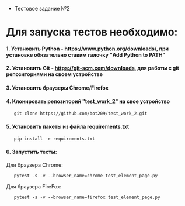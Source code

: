 - Тестовое задание №2
# Для запуска тестов необходимо:
#### 1. Установить Python - https://www.python.org/downloads/, при установке обязательно ставим галочку "Add Python to PATH"
#### 2. Установить Git - https://git-scm.com/downloads, для работы с git репозиториями на своем устройстве
#### 3. Установить браузеры Chrome/Firefox
#### 4. Клонировать репозиторий "test_work_2" на свое устройство
        
       git clone https://github.com/bot209/test_work_2.git

#### 5. Установить пакеты из файла requirements.txt
        
       pip install -r requirements.txt
        
#### 6. Запустить тесты:

Для браузера Chrome:
        
       pytest -s -v --browser_name=chrome test_element_page.py

Для браузера FireFox:
        
       pytest -s -v --browser_name=firefox test_element_page.py
        
